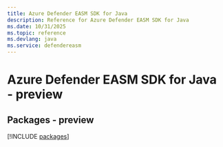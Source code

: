 ```yaml
---
title: Azure Defender EASM SDK for Java
description: Reference for Azure Defender EASM SDK for Java
ms.date: 10/31/2025
ms.topic: reference
ms.devlang: java
ms.service: defendereasm
---
```

# Azure Defender EASM SDK for Java - preview
## Packages - preview
[!INCLUDE [packages](defender-easm-index.md)]